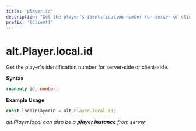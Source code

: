 ```yaml
---
title: 'player.id'
description: "Get the player's identification number for server or client-side."
prefix: '[Client]'
---
```


# alt.Player.local.id

Get the player's identification number for server-side or client-side.

**Syntax**

```ts
readonly id: number;
```

**Example Usage**

```js
const localPlayerID = alt.Player.local.id;
```

_alt.Player.local can also be a **player instance** from server_
